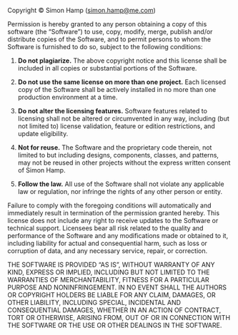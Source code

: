 Copyright © Simon Hamp (simon.hamp@me.com)

Permission is hereby granted to any person obtaining a copy of this software (the “Software”) to use, copy, modify,
merge, publish and/or distribute copies of the Software, and to permit persons to whom the Software is furnished to do
so, subject to the following conditions:

1. **Do not plagiarize.** The above copyright notice and this license shall be included in all copies or substantial
   portions of the Software.

2. **Do not use the same license on more than one project.** Each licensed copy of the Software shall be actively
   installed in no more than one production environment at a time.

3. **Do not alter the licensing features.** Software features related to licensing shall not be altered or circumvented
   in any way, including (but not limited to) license validation, feature or edition restrictions, and update
   eligibility.

4. **Not for reuse.** The Software and the proprietary code therein, not limited to but including  designs, components,
   classes, and patterns, may not be reused in other projects without the express written consent of Simon Hamp.

5. **Follow the law.** All use of the Software shall not violate any applicable law or regulation, nor infringe the
   rights of any other person or entity.

Failure to comply with the foregoing conditions will automatically and immediately result in termination of the
permission granted hereby. This license does not include any right to receive updates to the Software or technical
support. Licensees bear all risk related to the quality and performance of the Software and any modifications made or
obtained to it, including liability for actual and consequential harm, such as loss or corruption of data, and any
necessary service, repair, or correction.

THE SOFTWARE IS PROVIDED “AS IS”, WITHOUT WARRANTY OF ANY KIND, EXPRESS OR IMPLIED, INCLUDING BUT NOT LIMITED TO THE
WARRANTIES OF MERCHANTABILITY, FITNESS FOR A PARTICULAR PURPOSE AND NONINFRINGEMENT. IN NO EVENT SHALL THE AUTHORS OR
COPYRIGHT HOLDERS BE LIABLE FOR ANY CLAIM, DAMAGES, OR OTHER LIABILITY, INCLUDING SPECIAL, INCIDENTAL AND CONSEQUENTIAL
DAMAGES, WHETHER IN AN ACTION OF CONTRACT, TORT OR OTHERWISE, ARISING FROM, OUT OF OR IN CONNECTION WITH THE SOFTWARE
OR THE USE OR OTHER DEALINGS IN THE SOFTWARE.
